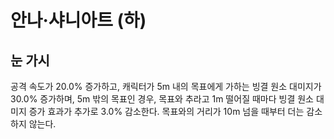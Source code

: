 # 안나·샤니아트 (하)

## 눈 가시

공격 속도가 20.0% 증가하고, 캐릭터가 5m 내의 목표에게 가하는 빙결 원소 대미지가 30.0% 증가하며, 5m 밖의 목표인 경우, 목표와 추라고 1m 떨어질 때마다 빙결 원소 대미지 증가 효과가 추가로 3.0% 감소한다. 목표와의 거리가 10m 넘을 때부터 더는 감소하지 않는다.
